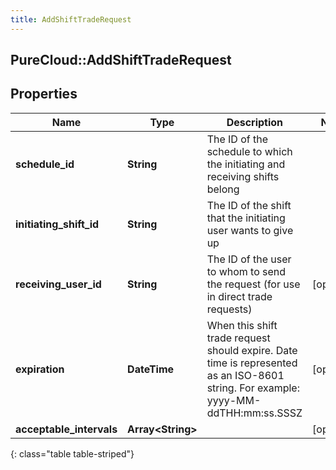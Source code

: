 ```yaml
---
title: AddShiftTradeRequest
---
```

## PureCloud::AddShiftTradeRequest

## Properties

|Name | Type | Description | Notes|
|------------ | ------------- | ------------- | -------------|
| **schedule_id** | **String** | The ID of the schedule to which the initiating and receiving shifts belong | |
| **initiating_shift_id** | **String** | The ID of the shift that the initiating user wants to give up | |
| **receiving_user_id** | **String** | The ID of the user to whom to send the request (for use in direct trade requests) | [optional] |
| **expiration** | **DateTime** | When this shift trade request should expire. Date time is represented as an ISO-8601 string. For example: yyyy-MM-ddTHH:mm:ss.SSSZ | [optional] |
| **acceptable_intervals** | **Array&lt;String&gt;** |  | [optional] |
{: class="table table-striped"}


